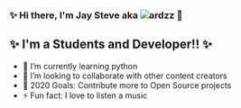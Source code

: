 ###  ✨ Hi there, I'm Jay Steve aka ![ardzz](https://github.com/ardzz/) 👋

##  ✨ I'm a Students and Developer!!  ✨

- 🌱 I’m currently learning python
- 👯 I’m looking to collaborate with other content creators
- 🥅 2020 Goals: Contribute more to Open Source projects
- ⚡ Fun fact: I love to listen a music
